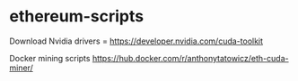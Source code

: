 # ethereum-scripts

Download Nvidia drivers = https://developer.nvidia.com/cuda-toolkit

Docker mining scripts
https://hub.docker.com/r/anthonytatowicz/eth-cuda-miner/
